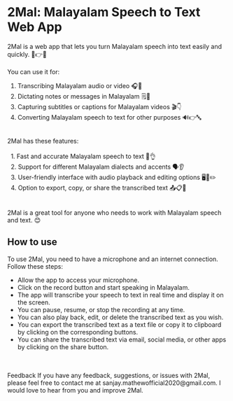 # **2Mal: Malayalam Speech to Text Web App**

2Mal is a web app that lets you turn Malayalam speech into text easily and quickly. 🎤👉📝
<br />
<br />
You can use it for:
1. Transcribing Malayalam audio or video 🎧🎥
2. Dictating notes or messages in Malayalam 🗒️💬
3. Capturing subtitles or captions for Malayalam videos 🎬👇
4. Converting Malayalam speech to text for other purposes 🔊👉🔤
<br />
2Mal has these features:
<br />
<br />
&nbsp; 1. Fast and accurate Malayalam speech to text 🚀👌 <br />
&nbsp; 2. Support for different Malayalam dialects and accents 🗣️👂 <br />
&nbsp; 3. User-friendly interface with audio playback and editing options 🖥️🎵✏️ <br />
&nbsp; 4. Option to export, copy, or share the transcribed text 📤📋📲 <br />
<br />
<br />
2Mal is a great tool for anyone who needs to work with Malayalam speech and text. 😊

## **How to use**
To use 2Mal, you need to have a microphone and an internet connection. Follow these steps:

- Allow the app to access your microphone.
- Click on the record button and start speaking in Malayalam.
- The app will transcribe your speech to text in real time and display it on the screen.
- You can pause, resume, or stop the recording at any time.
- You can also play back, edit, or delete the transcribed text as you wish.
- You can export the transcribed text as a text file or copy it to clipboard by clicking on the corresponding buttons.
- You can share the transcribed text via email, social media, or other apps by clicking on the share button.
<br />
<br />
Feedback
If you have any feedback, suggestions, or issues with 2Mal, please feel free to contact me at sanjay.mathewofficial2020@gmail.com. I would love to hear from you and improve 2Mal.
